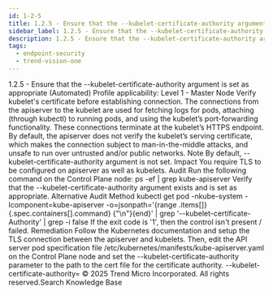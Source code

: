 ```yaml
---
id: 1-2-5
title: 1.2.5 - Ensure that the --kubelet-certificate-authority argument is set as appropriate (Automated)
sidebar_label: 1.2.5 - Ensure that the --kubelet-certificate-authority argument is set as appropriate (Automated)
description: 1.2.5 - Ensure that the --kubelet-certificate-authority argument is set as appropriate (Automated)
tags:
  - endpoint-security
  - trend-vision-one
---
```


 1.2.5 - Ensure that the --kubelet-certificate-authority argument is set as appropriate (Automated) Profile applicability: Level 1 - Master Node Verify kubelet's certificate before establishing connection. The connections from the apiserver to the kubelet are used for fetching logs for pods, attaching (through kubectl) to running pods, and using the kubelet’s port-forwarding functionality. These connections terminate at the kubelet’s HTTPS endpoint. By default, the apiserver does not verify the kubelet’s serving certificate, which makes the connection subject to man-in-the-middle attacks, and unsafe to run over untrusted and/or public networks. Note By default, --kubelet-certificate-authority argument is not set. Impact You require TLS to be configured on apiserver as well as kubelets. Audit Run the following command on the Control Plane node: ps -ef | grep kube-apiserver Verify that the --kubelet-certificate-authority argument exists and is set as appropriate. Alternative Audit Method kubectl get pod -nkube-system -lcomponent=kube-apiserver -o=jsonpath='{range .items[]}{.spec.containers[].command} {"\n"}{end}' | grep '--kubelet-certificate-Authority' | grep -i false If the exit code is '1', then the control isn't present / failed. Remediation Follow the Kubernetes documentation and setup the TLS connection between the apiserver and kubelets. Then, edit the API server pod specification file /etc/kubernetes/manifests/kube-apiserver.yaml on the Control Plane node and set the --kubelet-certificate-authority parameter to the path to the cert file for the certificate authority. --kubelet-certificate-authority=<ca-string> © 2025 Trend Micro Incorporated. All rights reserved.Search Knowledge Base
